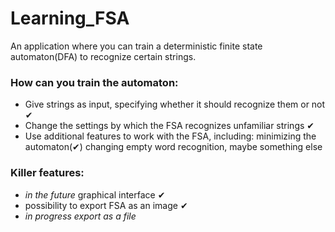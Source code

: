 # Learning_FSA

An application where you can train a deterministic finite state automaton(DFA) to recognize certain strings.

### How can you train the automaton:
- Give strings as input, specifying whether it should recognize them or not ✔
- Change the settings by which the FSA recognizes unfamiliar strings ✔
- Use additional features to work with the FSA, including: minimizing the automaton(✔) changing empty word recognition, maybe something else

### Killer features:
- *in the future* graphical interface ✔
- possibility to export FSA as an image ✔
- *in progress export as a file*
